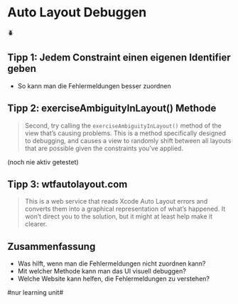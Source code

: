 # Auto Layout Debuggen
🪲

## Tipp 1: Jedem Constraint einen eigenen Identifier geben

- So kann man die Fehlermeldungen besser zuordnen

## Tipp 2: exerciseAmbiguityInLayout() Methode

> Second, try calling the `exerciseAmbiguityInLayout()` method of the view that’s causing problems. This is a method specifically designed to debugging, and causes a view to randomly shift between all layouts that are possible given the constraints you’ve applied.

(noch nie aktiv getestet)

## Tipp 3: wtfautolayout.com

> This is a web service that reads Xcode Auto Layout errors and converts them into a graphical representation of what’s happened. It won’t direct you to the solution, but it might at least help make it clearer.

## Zusammenfassung
- Was hilft, wenn man die Fehlermeldungen nicht zuordnen kann?
- Mit welcher Methode kann man das UI visuell debuggen?
- Welche Website kann helfen, die Fehlermeldungen zu verstehen?


#nur learning unit#